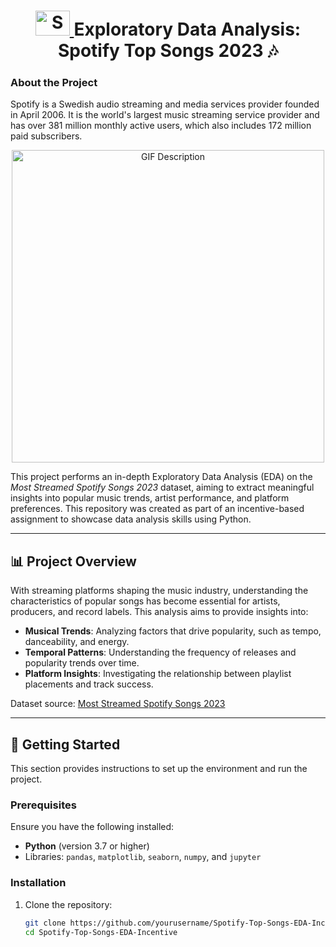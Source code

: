 
# <h1 align="center"> <a href="https://open.spotify.com/user/exll9wa5yql2llqyi1k5h56qm?si=YkkYuaD7SN60DMjXWo7eTQ&utm_source=copy-link" target="_blank"> <img src="https://github.com/mrankitgupta/Spotify-Data-Analysis-using-Python/blob/main/images/social-spotify.svg" alt="Spotify" width="55" height="40"/> </a> Exploratory Data Analysis: Spotify Top Songs 2023 🎶



### About the Project

Spotify is a Swedish audio streaming and media services provider founded in April 2006. It is the world's largest music streaming service provider and has over 381 million monthly active users, which also includes 172 million paid subscribers.

<p align="center">
<img src="https://github.com/user-attachments/assets/ebc3f8a8-09b6-4cd9-9fe7-f2472afca0ab" width="500" alt="GIF Description">
</p>



This project performs an in-depth Exploratory Data Analysis (EDA) on the *Most Streamed Spotify Songs 2023* dataset, aiming to extract meaningful insights into popular music trends, artist performance, and platform preferences. This repository was created as part of an incentive-based assignment to showcase data analysis skills using Python.

---

## 📊 Project Overview

With streaming platforms shaping the music industry, understanding the characteristics of popular songs has become essential for artists, producers, and record labels. This analysis aims to provide insights into:
- **Musical Trends**: Analyzing factors that drive popularity, such as tempo, danceability, and energy.
- **Temporal Patterns**: Understanding the frequency of releases and popularity trends over time.
- **Platform Insights**: Investigating the relationship between playlist placements and track success.

Dataset source: [Most Streamed Spotify Songs 2023](https://www.kaggle.com/datasets/nelgiriyewithana/top-spotify-songs-2023)

---

## 📂 Getting Started

This section provides instructions to set up the environment and run the project.

### Prerequisites

Ensure you have the following installed:
- **Python** (version 3.7 or higher)
- Libraries: `pandas`, `matplotlib`, `seaborn`, `numpy`, and `jupyter`

### Installation

1. Clone the repository:
   ```bash
   git clone https://github.com/yourusername/Spotify-Top-Songs-EDA-Incentive.git
   cd Spotify-Top-Songs-EDA-Incentive
